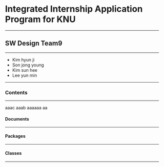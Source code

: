 # Integrated Internship Application Program for KNU
---------------------------------------------------
  
## SW Design Team9
------------------
- Kim hyun ji
- Son jong young
- Kim sun hee
- Lee yun min
------------------

### Contents
------------
aaac
aaab
aaaaaa
aa



#### Documents
--------------

#### Packages
-------------

#### Classes
------------
